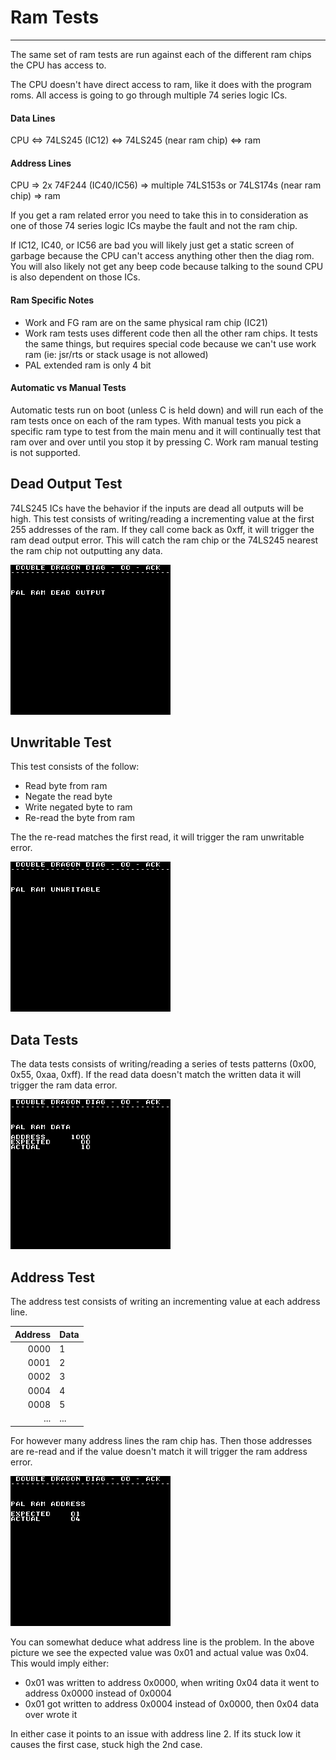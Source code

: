 # Ram Tests
---
The same set of ram tests are run against each of the different ram chips the
CPU has access to.

The CPU doesn't have direct access to ram, like it does with the program roms.
All access is going to go through multiple 74 series logic ICs.

#### Data Lines
CPU <=> 74LS245 (IC12) <=> 74LS245 (near ram chip) <=> ram

#### Address Lines
CPU => 2x 74F244 (IC40/IC56) => multiple 74LS153s or 74LS174s (near ram chip) => ram

If you get a ram related error you need to take this in to consideration as one
of those 74 series logic ICs maybe the fault and not the ram chip.

If IC12, IC40, or IC56 are bad you will likely just get a static screen of
garbage because the CPU can't access anything other then the diag rom.  You
will also likely not get any beep code because talking to the sound CPU is also
dependent on those ICs.

#### Ram Specific Notes
* Work and FG ram are on the same physical ram chip (IC21)
* Work ram tests uses different code then all the other ram chips.  It tests the
same things, but requires special code because we can't use work ram (ie: jsr/rts or
stack usage is not allowed)
* PAL extended ram is only 4 bit

#### Automatic vs Manual Tests
Automatic tests run on boot (unless C is held down) and will run each of the ram
tests once on each of the ram types.  With manual tests you pick a specific ram
type to test from the main menu and it will continually test that ram over and
over until you stop it by pressing C.  Work ram manual testing is not supported.

## Dead Output Test
74LS245 ICs have the behavior if the inputs are dead all outputs will be high.
This test consists of writing/reading a incrementing value at the first 255
addresses of the ram.  If they call come back as 0xff, it will trigger the ram
dead output error.  This will catch the ram chip or the 74LS245 nearest the ram
chip not outputting any data.

![ram dead output](images/ram_dead_output.png)

## Unwritable Test
This test consists of the follow:
* Read byte from ram
* Negate the read byte
* Write negated byte to ram
* Re-read the byte from ram

The the re-read matches the first read, it will trigger the ram unwritable error.

![ram unwritable](images/ram_unwritable.png)

## Data Tests
The data tests consists of writing/reading a series of tests patterns (0x00,
0x55, 0xaa, 0xff).  If the read data doesn't match the written data it will
trigger the ram data error.

![ram data](images/ram_data.png)

## Address Test
The address test consists of writing an incrementing value at each address line.

| Address | Data |
|--------:|:-----|
| 0000    | 1    |
| 0001    | 2    |
| 0002    | 3    |
| 0004    | 4    |
| 0008    | 5    |
| ...     | ...  |

For however many address lines the ram chip has.  Then those addresses are
re-read and if the value doesn't match it will trigger the ram address
error.

![ram address](images/ram_address.png)

You can somewhat deduce what address line is the problem.  In the above picture
we see the expected value was 0x01 and actual value was 0x04.  This would imply
either:

* 0x01 was written to address 0x0000, when writing 0x04 data it went to address 0x0000 instead of 0x0004
* 0x01 got written to address 0x0004 instead of 0x0000, then 0x04 data over wrote it

In either case it points to an issue with address line 2.  If its stuck low
it causes the first case, stuck high the 2nd case.
